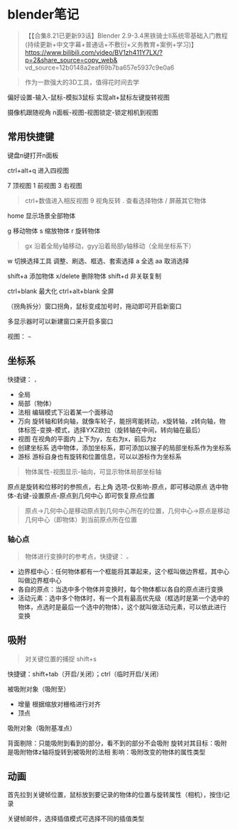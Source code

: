 # blender笔记
> 【【合集8.21已更新93话】Blender 2.9-3.4黑铁骑士Ⅱ系统零基础入门教程(持续更新+中文字幕+普通话+不敷衍+义务教育+案例+学习)】 https://www.bilibili.com/video/BV1zh411Y7LX/?p=2&share_source=copy_web&    vd_source=12b0148a2eaf69b7ba657e5937c9e0a6

> 作为一款强大的3D工具，值得花时间去学

偏好设置-输入-鼠标-模拟3鼠标 实现alt+鼠标左键旋转视图

摄像机跟随视角 n面板-视图-视图锁定-锁定相机到视图

## 常用快捷键

键盘n键打开n面板

ctrl+alt+q 进入四视图

7 顶视图
1 前视图
3 右视图
> ctrl+数值进入相反视图
9 视角反转
. 查看选择物体
/ 屏蔽其它物体

home 显示场景全部物体

g 移动物体
s 缩放物体
r 旋转物体

> gx 沿着全局y轴移动，gyy沿着局部y轴移动（全局坐标系下）

w 切换选择工具 调整、刷选、框选、套索选择
a 全选
aa 取消选择

shift+a 添加物体
x/delete 删除物体
shift+d 非关联复制


ctrl+blank 最大化
ctrl+alt+blank 全屏

（拐角拆分）窗口拐角，鼠标变成加号时，拖动即可开启新窗口

多显示器时可以新建窗口来开启多窗口

视图： `~`
## 坐标系
快捷键： `，`

- 全局
- 局部（物体）
- 法相 编辑模式下沿着某一个面移动
- 万向 旋转轴和转向轴，就像车轮子，能拐弯能转动，x旋转轴，z转向轴，物体标签-变换-模式，选择YXZ欧拉（旋转轴在中间，转向轴在最后）
- 视图 在视角的平面内 上下为y，左右为x，前后为z
- 创建坐标系 选中物体，添加坐标系，即可添加以猴子的局部坐标系作为坐标系
- 游标 游标自身也有旋转和位置信息，可以以游标作为坐标系

> 物体属性-视图显示-轴向，可显示物体局部坐标轴

原点是旋转和位移时的参照点，右上角 选项-仅影响-原点，即可移动原点
选中物体-右键-设置原点-原点到几何中心 即可恢复原点位置

> 原点->几何中心是移动原点到几何中心所在的位置，几何中心->原点是移动几何中心（即物体）到当前原点所在位置

### 轴心点
> 物体进行变换时的参考点，快捷键： `。`

- 边界框中心：任何物体都有一个框能将其罩起来，这个框叫做边界框，其中心叫做边界框中心
- 各自的原点：当选中多个物体并变换时，每个物体都以各自的原点进行变换
- 活动元素：选中多个物体时，有一个具有最高优先级（框选时是第一个选中的物体，点选时是最后一个选中的物体），这个就叫做活动元素，可以依此进行变换

## 吸附
> 对关键位置的捕捉 shift+s

快捷键：shift+tab（开启/关闭）；ctrl（临时开启/关闭）

被吸附对象（吸附至）
- 增量 根据缩放对栅格进行对齐
- 顶点

吸附对象（吸附基准点）

背面剔除：只能吸附到看到的部分，看不到的部分不会吸附
旋转对其目标：吸附是吸附物体z轴将旋转到被吸附的法相
影响：吸附改变的物体的属性类型
## 动画
首先拉到关键帧位置，鼠标放到要记录的物体的位置与旋转属性（相机），按住i记录

关键帧邮件，选择插值模式可选择不同的插值类型